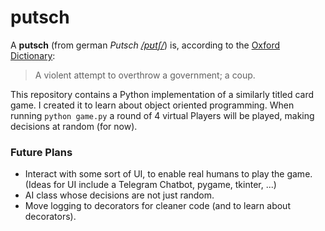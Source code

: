 
# putsch
A **putsch** (from german *Putsch* [*/pʊtʃ/*](https://lex-audio.useremarkable.com/mp3/putsch_gb_1.mp3)) is, according to the [Oxford Dictionary](https://www.lexico.com/definition/putsch):

> A violent attempt to overthrow a government; a coup.

This repository contains a Python implementation of a similarly titled card game.
I created it to learn about object oriented programming.
When running `python game.py` a round of 4 virtual Players will be played, making decisions at random (for now).

### Future Plans
+ Interact with some sort of UI, to enable real humans to play the game. (Ideas for UI include a Telegram Chatbot, pygame, tkinter, ...)
+ AI class whose decisions are not just random.
+ Move logging to decorators for cleaner code (and to learn about decorators).
